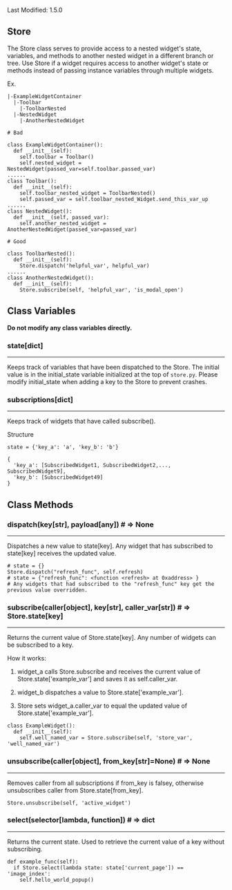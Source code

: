 Last Modified: 1.5.0

## Store

The Store class serves to provide access to a nested widget's state, variables, and methods to another nested widget in a different branch or tree. Use Store if a widget requires access to another widget's state or methods instead of passing instance variables through multiple widgets.

Ex.

```
|-ExampleWidgetContainer
  |-Toolbar
    |-ToolbarNested
  |-NestedWidget
    |-AnotherNestedWidget
```

```
# Bad

class ExampleWidgetContainer():
  def __init__(self):
    self.toolbar = Toolbar()
    self.nested_widget = NestedWidget(passed_var=self.toolbar.passed_var)
......
class Toolbar():
  def __init__(self):
    self.toolbar_nested_widget = ToolbarNested()
    self.passed_var = self.toolbar_nested_Widget.send_this_var_up
......
class NestedWidget():
  def __init__(self, passed_var):
    self.another_nested_widget = AnotherNestedWidget(passed_var=passed_var)

# Good

class ToolbarNested():
  def __init__(self):
    Store.dispatch('helpful_var', helpful_var)
......
class AnotherNestedWidget():
  def __init__(self):
    Store.subscribe(self, 'helpful_var', 'is_modal_open')
```

## Class Variables

**Do not modify any class variables directly.**

### state[dict]

---

Keeps track of variables that have been dispatched to the Store. The initial value is in the initial_state variable initialized at the top of `store.py`. Please modify initial_state when adding a key to the Store to prevent crashes.

### subscriptions[dict]

---

Keeps track of widgets that have called subscribe().

Structure

```
state = {'key_a': 'a', 'key_b': 'b'}

{
  'key_a': [SubscribedWidget1, SubscribedWidget2,..., SubscribedWidget9],
  'key_b': [SubscribedWidget49]
}

```

## Class Methods

### dispatch(key[str], payload[any]) # => None

---

Dispatches a new value to state[key]. Any widget that has subscribed to state[key] receives the updated value.

```
# state = {}
Store.dispatch("refresh_func", self.refresh)
# state = {"refresh_func": <function <refresh> at 0xaddress> }
# Any widgets that had subscribed to the "refresh_func" key get the previous value overridden.
```

### subscribe(caller[object], key[str], caller_var[str]) # => Store.state[key]

---

Returns the current value of Store.state[key]. Any number of widgets can be subscribed to a key.

How it works:

1. widget_a calls Store.subscribe and receives the current value of Store.state['example_var'] and saves it as self.caller_var.

2. widget_b dispatches a value to Store.state['example_var'].

3. Store sets widget_a.caller_var to equal the updated value of Store.state['example_var'].

```
class ExampleWidget():
  def __init__(self):
    self.well_named_var = Store.subscribe(self, 'store_var', 'well_named_var')
```

### unsubscribe(caller[object], from_key[str]=None) # => None

---

Removes caller from all subscriptions if from_key is falsey, otherwise unsubscribes caller from Store.state[from_key].

```
Store.unsubscribe(self, 'active_widget')
```

### select(selector[lambda, function]) # => dict

---

Returns the current state. Used to retrieve the current value of a key without subscribing.

```
def example_func(self):
  if Store.select(lambda state: state['current_page']) == 'image_index':
    self.hello_world_popup()
```
